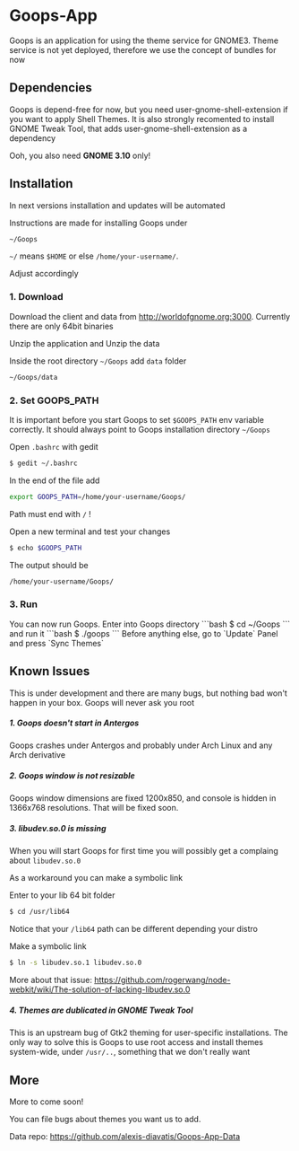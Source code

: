 <h1>Goops-App</h1>


Goops is an application for using the theme service for GNOME3. Theme service is not yet deployed, therefore we use the concept of bundles for now

<h2>Dependencies</h2>

Goops is depend-free for now, but you need user-gnome-shell-extension if you want to apply Shell Themes. It is also strongly recomented to install GNOME Tweak Tool, that adds user-gnome-shell-extension as a dependency

Ooh, you also need <strong>GNOME 3.10</strong> only!

<h2>Installation</h2>

In next versions installation and updates will be automated

Instructions are made for installing Goops under

```bash
~/Goops
```
`~/` means `$HOME` or else `/home/your-username/`.  

Adjust accordingly

<h3>1. Download</h3>

Download the client and data from http://worldofgnome.org:3000. Currently there are only 64bit binaries

Unzip the application and Unzip the data

Inside the root directory `~/Goops` add `data` folder
```bash
~/Goops/data
```

<h3>2. Set GOOPS_PATH</h3>

It is important before you start Goops to set `$GOOPS_PATH` env variable correctly. It should always point to Goops installation directory `~/Goops`

Open `.bashrc` with gedit
```bash
$ gedit ~/.bashrc
```

In the end of the file add
```bash
export GOOPS_PATH=/home/your-username/Goops/
```
Path must end with `/` !

Open a new terminal and test your changes
```bash
$ echo $GOOPS_PATH
```
The output should be
```bash
/home/your-username/Goops/
```

<h3>3. Run</h3>
You can now run Goops. Enter into Goops directory
```bash
$ cd ~/Goops
```
and run it
```bash
$ ./goops
```
Before anything else, go to `Update` Panel and press `Sync Themes`
<h2>Known Issues</h2>

This is under development and there are many bugs, but nothing bad won't happen in your box. Goops will never ask you root

<h5>1. Goops doesn't start in Antergos</h5>

Goops crashes under Antergos and probably under Arch Linux and any Arch derivative

<h5>2. Goops window is not resizable</h5>

Goops window dimensions are fixed 1200x850, and console is hidden in 1366x768 resolutions. That will be fixed soon.

<h5>3. libudev.so.0 is missing</h5>

When you will start Goops for first time you will possibly get a complaing about `libudev.so.0`

As a workaround you can make a symbolic link

Enter to your lib 64 bit folder
```bash
$ cd /usr/lib64
```
Notice that your `/lib64` path can be different depending your distro

Make a symbolic link
```bash
$ ln -s libudev.so.1 libudev.so.0
```

More about that issue: 
https://github.com/rogerwang/node-webkit/wiki/The-solution-of-lacking-libudev.so.0

<h5>4. Themes are dublicated in GNOME Tweak Tool</h5>

This is an upstream bug of Gtk2 theming for user-specific installations. The only way to solve this is Goops to use root access and install themes system-wide, under `/usr/..`, something that we don't really want

<h2>More</h2>

More to come soon!

You can file bugs about themes you want us to add. 

Data repo: https://github.com/alexis-diavatis/Goops-App-Data





